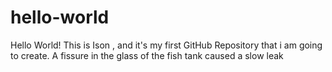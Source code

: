 # hello-world
Hello World! This is Ison , and it's my first GitHub Repository that i am going to create.
A fissure in the glass of the fish tank caused a slow leak
